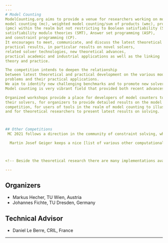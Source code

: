 ```yaml
---
---
# Model Counting
ModelCounting.org aims to provide a venue for researchers working on model counting such as 
model counting (mc), weighted model counting/sum of products (wmc), projected model counting 
(pmc) within the realm but not restricting to Boolean satisfiability (SAT), 
satisfiability modulo theories (SMT), Answer set programming (ASP), 
and constraint programming (CP). 
It encourages to meet, communicate, and discuss the latest theoretical and 
practical results, in particular results on novel solvers, 
related solver technologies, new theoretical advances, 
practical academic and industrial applications as well as the linking 
theory and practice. 

The competition intends to deepen the relationship 
between latest theoretical and practical development on the various model counting 
problems and their practical applications. 
We aim to identify new challenging benchmarks and to promote new solvers for the problem as well as to compare them with state-of-the-art solvers.
Model counting is very vibrant field that provided both recent advances in theory as well as in practical solving including various applications. State-of-the-art SAT or WMC (weighted model counting) search engines rely on various techniques such as  SAT-based solving, knowledge compilation, or approximate solving by means of sampling using SAT solvers. There have been also successful implementations for parallel and distributed computation as well as massively parallel computation approaches. 

Organized workshops provide a place for developers of model counters to present 
their solvers, for organizers to provide detailed results on the model counting 
competition, for users of tools in the realm of model counting to illustrate their applications,
and for theoretical researchers to present latest results on solving.



## Other Competitions
 MC 2021 follows a direction in the community of constraint solving, where already many competitions have been organized such as on [ASP](https://sites.google.com/view/aspcomp2019/) (7 editions), [CSP](http://xcsp.org/competition) (19 editions), [SAT](http://sat-race-2019.ciirc.cvut.cz/) (19 editions), [SMT](https://smt-comp.github.io/2019/) (14 editions), [MaxSAT](https://maxsat-evaluations.github.io/2019/) Evaluation (13 editions), [QBF](http://www.qbflib.org/) (8 editions).

  Martin Josef Geiger keeps a nice [list of various other computational challenges](https://www.hsu-hh.de/logistik/research/challenges) out there.



<!-- Beside the theoretical research there are many implementations available, just to name some state of the art solvers, c2d, d4, DSHARP, miniC2D, cnf2eadt, bdd_minisat_all, and sdd (based on knowledge compilation techniques); ApproxMC4, and sts (based on approximate counting or sampling); Cache, sharpCDCL4, and sharpSAT (CDCL-based solvers using component caching); gpusat, countAntom, and dCountAntom) (parallel or distributed solvers). There are also preprocessors available B+E and pmc. Many solvers are highly competitive and solve various instances. However, there has still not been a competition on the topics related to model counting.  -->

---
```



<!-- # Sponsors -->

## Organizers

- Markus Hecher, TU Wien, Austria
- Johannes Fichte, TU Dresden, Germany

## Technical Advisor
- Daniel Le Berre, CRIL, France

<!-- # Previous Work

Previous simulations included works on the [Turing](https://www.cs.uni-potsdam.de/bs/research/labs.html#turing) and [Zuse](https://www.cs.uni-potsdam.de/bs/research/labsZuse.html) Cluster at University of Potsdam for various projects. As well as various clusters at TU Wien, more detailed, [Behemoth](https://www.ac.tuwien.ac.at/students/), Cobra, which Markus and I helped to congure for operations, and Lion used for the ASP'14 Competition at FLoC Clusters. In addition, we contributed to [benchmark-tools](https://github.com/potassco/benchmark-tool), which allow reproducibility of benchmarks under various cluster schedulers. Finally, Markus Hecher and I were organizers of the 4th Parameterized Algorithms and Computational Experiments Challenge (PACE 2019).

--- -->

---